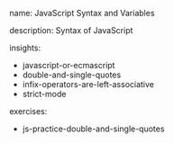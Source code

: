 name: JavaScript Syntax and Variables

description: Syntax of JavaScript

insights:
  - javascript-or-ecmascript
  - double-and-single-quotes
  - infix-operators-are-left-associative
  - strict-mode

exercises:
  - js-practice-double-and-single-quotes
